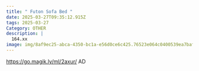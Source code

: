 ```yaml
---
title: " Futon Sofa Bed "
date: 2025-03-27T09:35:12.915Z
tags: 2025-03-27
Category: OTHER
description: |
  164.xx
image: img/8af9ec25-abca-4350-bc1a-e56d0ce6c425.76523e064c0400539ea7baf2625c1070.webp
---
```

https://go.magik.ly/ml/2axur/
AD